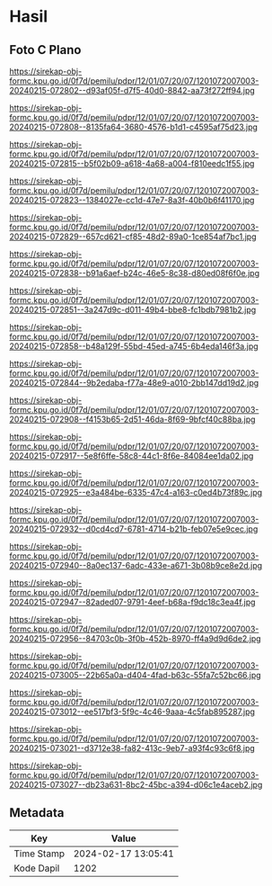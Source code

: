 # Hasil

## Foto C Plano

https://sirekap-obj-formc.kpu.go.id/0f7d/pemilu/pdpr/12/01/07/20/07/1201072007003-20240215-072802--d93af05f-d7f5-40d0-8842-aa73f272ff94.jpg

https://sirekap-obj-formc.kpu.go.id/0f7d/pemilu/pdpr/12/01/07/20/07/1201072007003-20240215-072808--8135fa64-3680-4576-b1d1-c4595af75d23.jpg

https://sirekap-obj-formc.kpu.go.id/0f7d/pemilu/pdpr/12/01/07/20/07/1201072007003-20240215-072815--b5f02b09-a618-4a68-a004-f810eedc1f55.jpg

https://sirekap-obj-formc.kpu.go.id/0f7d/pemilu/pdpr/12/01/07/20/07/1201072007003-20240215-072823--1384027e-cc1d-47e7-8a3f-40b0b6f41170.jpg

https://sirekap-obj-formc.kpu.go.id/0f7d/pemilu/pdpr/12/01/07/20/07/1201072007003-20240215-072829--657cd621-cf85-48d2-89a0-1ce854af7bc1.jpg

https://sirekap-obj-formc.kpu.go.id/0f7d/pemilu/pdpr/12/01/07/20/07/1201072007003-20240215-072838--b91a6aef-b24c-46e5-8c38-d80ed08f6f0e.jpg

https://sirekap-obj-formc.kpu.go.id/0f7d/pemilu/pdpr/12/01/07/20/07/1201072007003-20240215-072851--3a247d9c-d011-49b4-bbe8-fc1bdb7981b2.jpg

https://sirekap-obj-formc.kpu.go.id/0f7d/pemilu/pdpr/12/01/07/20/07/1201072007003-20240215-072858--b48a129f-55bd-45ed-a745-6b4eda146f3a.jpg

https://sirekap-obj-formc.kpu.go.id/0f7d/pemilu/pdpr/12/01/07/20/07/1201072007003-20240215-072844--9b2edaba-f77a-48e9-a010-2bb147dd19d2.jpg

https://sirekap-obj-formc.kpu.go.id/0f7d/pemilu/pdpr/12/01/07/20/07/1201072007003-20240215-072908--f4153b65-2d51-46da-8f69-9bfcf40c88ba.jpg

https://sirekap-obj-formc.kpu.go.id/0f7d/pemilu/pdpr/12/01/07/20/07/1201072007003-20240215-072917--5e8f6ffe-58c8-44c1-8f6e-84084ee1da02.jpg

https://sirekap-obj-formc.kpu.go.id/0f7d/pemilu/pdpr/12/01/07/20/07/1201072007003-20240215-072925--e3a484be-6335-47c4-a163-c0ed4b73f89c.jpg

https://sirekap-obj-formc.kpu.go.id/0f7d/pemilu/pdpr/12/01/07/20/07/1201072007003-20240215-072932--d0cd4cd7-6781-4714-b21b-feb07e5e9cec.jpg

https://sirekap-obj-formc.kpu.go.id/0f7d/pemilu/pdpr/12/01/07/20/07/1201072007003-20240215-072940--8a0ec137-6adc-433e-a671-3b08b9ce8e2d.jpg

https://sirekap-obj-formc.kpu.go.id/0f7d/pemilu/pdpr/12/01/07/20/07/1201072007003-20240215-072947--82aded07-9791-4eef-b68a-f9dc18c3ea4f.jpg

https://sirekap-obj-formc.kpu.go.id/0f7d/pemilu/pdpr/12/01/07/20/07/1201072007003-20240215-072956--84703c0b-3f0b-452b-8970-ff4a9d9d6de2.jpg

https://sirekap-obj-formc.kpu.go.id/0f7d/pemilu/pdpr/12/01/07/20/07/1201072007003-20240215-073005--22b65a0a-d404-4fad-b63c-55fa7c52bc66.jpg

https://sirekap-obj-formc.kpu.go.id/0f7d/pemilu/pdpr/12/01/07/20/07/1201072007003-20240215-073012--ee517bf3-5f9c-4c46-9aaa-4c5fab895287.jpg

https://sirekap-obj-formc.kpu.go.id/0f7d/pemilu/pdpr/12/01/07/20/07/1201072007003-20240215-073021--d3712e38-fa82-413c-9eb7-a93f4c93c6f8.jpg

https://sirekap-obj-formc.kpu.go.id/0f7d/pemilu/pdpr/12/01/07/20/07/1201072007003-20240215-073027--db23a631-8bc2-45bc-a394-d06c1e4aceb2.jpg


## Metadata

| Key        | Value               |
| ---------- | ------------------- |
| Time Stamp | 2024-02-17 13:05:41 |
| Kode Dapil | 1202                |



